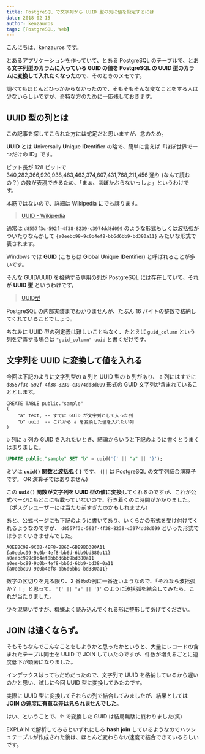 ```yaml
---
title: PostgreSQL で文字列から UUID 型の列に値を設定するには
date: 2018-02-15
author: kenzauros
tags: [PostgreSQL, Web]
---
```


こんにちは、kenzauros です。

とあるアプリケーションを作っていて、とある PostgreSQL のテーブルで、とある**文字列型のカラムに入っている GUID の値を PostgreSQL の UUID 型のカラムに変換して入れたくなった**ので、そのときのメモです。

調べてもほとんどひっかからなかったので、そもそもそんな変なことをする人は少ないらしいですが、奇特な方のために一応残しておきます。

## UUID 型の列とは

この記事を探してこられた方には蛇足だと思いますが、念のため。

**UUID** とは **U**niversally **U**nique **ID**entifier の略で、簡単に言えば「ほぼ世界で一つだけの ID」です。

ビット長が 128 ビットで 340,282,366,920,938,463,463,374,607,431,768,211,456   通り (なんて読むの？) の数が表現できるため、「まぁ、ほぼかぶらないっしょ」というわけです。

本筋ではないので、詳細は Wikipedia にでも譲ります。

>[UUID - Wikipedia](https://ja.wikipedia.org/wiki/UUID)

通常は `d8557f3c-592f-4f38-8239-c3974dd8d099` のような形式もしくは波括弧がついたりなんかして `{a0eebc99-9c0b4ef8-bb6d6bb9-bd380a11}` みたいな形式で表されます。

Windows では **GUID** (こちらは **G**lobal **U**nique **ID**entifier) と呼ばれることが多いです。

そんな GUID/UUID を格納する専用の列が PostgreSQL には存在していて、それが **UUID 型** というわけです。

>[UUID型](https://www.postgresql.jp/document/9.3/html/datatype-uuid.html)

PostgreSQL の内部実装までわかりませんが、たぶん 16 バイトの整数で格納してくれていることでしょう。

ちなみに UUID 型の列定義は難しいこともなく、たとえば `guid_column` という列を定義する場合は `"guid_column" uuid` と書くだけです。

## 文字列を UUID に変換して値を入れる

今回は下記のように文字列型の a 列と UUID 型の b 列があり、 a 列にはすでに `d8557f3c-592f-4f38-8239-c3974dd8d099` 形式の GUID 文字列が含まれていることとします。

```
CREATE TABLE public."sample"
(
    "a" text, -- すでに GUID が文字列として入った列
    "b" uuid  -- これから a を変換した値を入れたい列
)
```

b 列に a 列の GUID を入れたいとき、結論からいうと下記のように書くとうまくはまりました。

```sql
UPDATE public."sample" SET "b" = uuid('{' || "a" || '}');
```

ミソは **`uuid()` 関数と波括弧 `{` `}`** です。
(`||` は PostgreSQL の文字列結合演算子です。 OR 演算子ではありません)

この **`uuid()` 関数が文字列を UUID 型の値に変換**してくれるのですが、これが公式ページにもどこにも載っていないので、行き着くのに時間がかかりました。（ポスグレユーザーには当たり前すぎたのかもしれません）

あと、公式ページにも下記のように書いてあり、いくらかの形式を受け付けてくれるようなのですが、 `d8557f3c-592f-4f38-8239-c3974dd8d099` といった形式ではうまくいきませんでした。

```
A0EEBC99-9C0B-4EF8-BB6D-6BB9BD380A11
{a0eebc99-9c0b-4ef8-bb6d-6bb9bd380a11}
a0eebc999c0b4ef8bb6d6bb9bd380a11
a0ee-bc99-9c0b-4ef8-bb6d-6bb9-bd38-0a11
{a0eebc99-9c0b4ef8-bb6d6bb9-bd380a11}
```

数字の区切りを見る限り、2 番めの例に一番近いようなので、「それなら波括弧か？！」と思って、 `'{' || "a" || '}'` のように波括弧を結合してみたら、これが当たりました。

少々泥臭いですが、機嫌よく読み込んでくれる形に整形してあげてください。

## JOIN は速くならず。

そもそもなんでこんなことをしようかと思ったかというと、大量にレコードの含まれたテーブル同士を UUID で JOIN していたのですが、件数が増えるごとに速度低下が顕著になりました。

インデックスはってもだめだったので、文字列で UUID を格納しているから遅いのかと思い、試しに今回 UUID 型に変換してみたのです。

実際に UUID 型に変換してそれらの列で結合してみましたが、結果としては **JOIN の速度に有意な差は見られませんでした**。

はい、ということで、↑ で変換した GUID は結局無駄に終わりました(笑)

EXPLAIN で解析してみるといずれにしろ **hash join** しているようなのでハッシュテーブルが作成された後は、ほとんど変わらない速度で結合できているらしいです。
